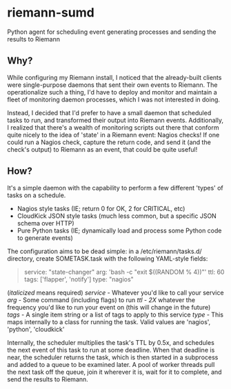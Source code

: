 riemann-sumd
============

Python agent for scheduling event generating processes and sending the results to Riemann

Why?
----

While configuring my Riemann install, I noticed that the already-built clients were single-purpose daemons that sent their own events to Riemann. The operationalize such a thing, I'd have to deploy and monitor and maintain a fleet of monitoring daemon processes, which I was not interested in doing.

Instead, I decided that I'd prefer to have a small daemon that scheduled tasks to run, and transformed their output into Riemann events. Additionally, I realized that there's a wealth of monitoring scripts out there that conform quite nicely to the idea of 'state' in a Riemann event: Nagios checks! If one could run a Nagios check, capture the return code, and send it (and the check's output) to Riemann as an event, that could be quite useful!

How?
----

It's a simple daemon with the capability to perform a few different 'types' of tasks on a schedule.

- Nagios style tasks (IE; return 0 for OK, 2 for CRITICAL, etc)
- CloudKick JSON style tasks (much less common, but a specific JSON schema over HTTP)
- Pure Python tasks (IE; dynamically load and process some Python code to generate events)

The configuration aims to be dead simple: in a /etc/riemann/tasks.d/ directory, create SOMETASK.task with the following YAML-style fields:

> service: "state-changer"
> arg: 'bash -c "exit $((RANDOM % 4))"'
> ttl: 60
> tags: ['flapper', 'notify']
> type: "nagios"

(_italicized_ means required)
_*service*_ - Whatever you'd like to call your service
_*arg*_ - Some command (including flags) to run
_*ttl*_ - *2X* whatever the frequency you'd like to run your event on (this will change in the future)
*tags* - A single item string or a list of tags to apply to this service
_*type*_ - This maps internally to a class for running the task. Valid values are 'nagios', 'python', 'cloudkick'

Internally, the scheduler multiplies the task's TTL by 0.5x, and schedules the next event of this task to run at some deadline. When that deadline is near, the scheduler returns the task, which is then started in a subprocess and added to a queue to be examined later. A pool of worker threads pull the next task off the queue, join it wherever it is, wait for it to complete, and send the results to Riemann.